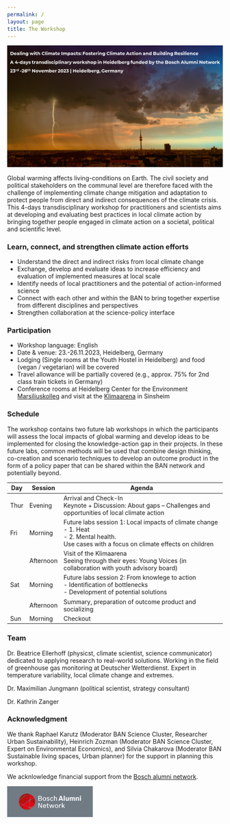 ```yaml
---
permalink: /
layout: page
title: The Workshop
---
```


<img src="./assets/imgs/workshop_header.png" width="800px">

Global warming affects living-conditions on Earth. The civil society and political stakeholders on the communal level are therefore faced with the challenge of implementing climate change mitigation and adaptation to protect people from direct and indirect consequences of the climate crisis. This 4-days transdisciplinary workshop for practitioners and scientists aims at developing and evaluating best practices in local climate action by bringing together people engaged in climate action on a societal, political and scientific level.  

### Learn, connect, and strengthen climate action efforts 

- Understand the direct and indirect risks from local climate change
- Exchange, develop and evaluate ideas to increase efficiency and evaluation of implemented measures at local scale 
- Identify needs of local practitioners and the potential of action-informed science 
- Connect with each other and within the BAN to bring together expertise from different disciplines and perspectives
- Strengthen collaboration at the science-policy interface 

### Participation

- Workshop language: English
- Date & venue: 23.-26.11.2023, Heidelberg, Germany
- Lodging (Single rooms at the Youth Hostel in Heidelberg) and food (vegan / vegetarian) will be covered
- Travel allowance will be partially covered (e.g., approx. 75% for 2nd class train tickets in Germany) 
- Conference rooms at Heidelberg Center for the Environment [Marsiliuskolleg](https://www.hce.uni-heidelberg.de/en) and visit at the [Klimaarena](https://klima-arena.de/) in Sinsheim

### Schedule 

The workshop contains two future lab workshops in which the participants will assess the local impacts of global warming and develop ideas to be implemented for closing the knowledge-action gap in their projects. In these future labs, common methods will be used that combine design thinking, co-creation and scenario techniques to develop an outcome product in the form of a policy paper that can be shared within the BAN network and potentially beyond.  

|       Day  |     Session   |     Agenda                                                                                                                                                       |
|------------|---------------|------------------------------------------------------------------------------------------------------------------------------------------------------------------|
| Thur       |   Evening     |   Arrival and Check-In <br /> Keynote + Discussion: About gaps – Challenges and opportunities of local climate action                                                 |
| Fri        |   Morning     |   Future labs session 1: Local impacts of climate change <br /> - 1. Heat <br /> - 2. Mental health. <br /> Use cases with a focus on climate effects on children   |
|            |   Afternoon   |   Visit of the Klimaarena <br /> Seeing through their eyes: Young Voices (in collaboration with youth advisory board)                                                 |
| Sat        |   Morning     |   Future labs session 2: From knowlege to action <br /> - Identification of bottlenecks <br /> - Development of potential solutions                        |
|            |   Afternoon   |   Summary, preparation of outcome product and socializing                                                                                                                       |
| Sun        |   Morning     |   Checkout                                                                                                                                                       |

### Team

Dr. Beatrice Ellerhoff (physicst, climate scientist, science communicator) dedicated to applying research to real-world solutions. Working in the field of greenhouse gas monitoring at Deutscher Wetterdienst. Expert in temperature variability, local climate change and extremes.

Dr. Maximilian Jungmann (political scientist, strategy consultant) 

Dr. Kathrin Zanger 

### Acknowledgment

We thank Raphael Karutz (Moderator BAN Science Cluster, Researcher Urban Sustainability), Heinrich Zozman (Moderator BAN Science Cluster, Expert on Environmental Economics), and Silvia Chakarova (Moderator BAN Sustainable living spaces, Urban planner) for the support in planning this workshop. 

We acknlowledge financial support from the [Bosch alumni network](https://www.boschalumni.net/).

<img src="./assets/imgs/Ban_logo.png" width="200px">

